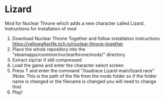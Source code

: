 # Lizard
 Mod for Nuclear Throne which adds a new character called Lizard.
 Instructions for installation of mod
 1. Download Nuclear Throne Together and follow installation instructions https://yellowafterlife.itch.io/nuclear-throne-together
 2. Place the whole repository into the "steamapps/common/nuclearthrone/mods/" directory
 3. Extract zip/rar if still compressed
 4. Load the game and enter the character select screen
 5. Press T and enter the command "/loadrace Lizard-main/lizard.race" (Note: This is the path of the file from the mods folder so if the folder name is changed or the filename is changed you will need to change this)
 6. Play!
